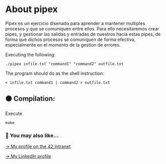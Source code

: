 # About pipex

Pipex es un ejercicio disenado para aprender a mantener multiples procesos y que se comuniquen entre ellos. Para ello necesitaremos crear pipes, y gestionar las salidas y entradas de nuestros hacia estas pipes, de forma que dichos procesos se comuniquen de forma efectiva, especialmente en el momento de la gestion de errores.

Executing the following:
```
./pipex infile.txt "command1" "command2" outfile.txt
```

The program should do as the shell instruction:
```
< infile.txt command1 | command2 > outfile.txt
```

## 🟠 Compilation:
Execute
```
make
```

### 🔄 You may also like...
[-> My profile on the 42 Intranet](https://profile.intra.42.fr/users/mgimon-c)

[-> My LinkedIn profile](https://www.linkedin.com/in/mgimon-c/)



